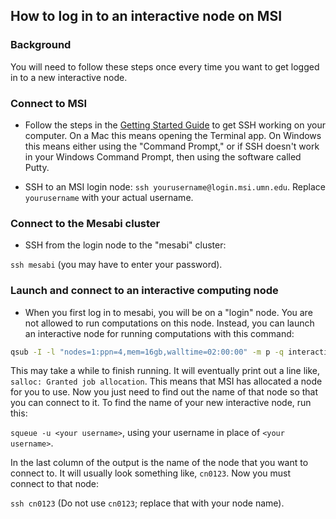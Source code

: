 ## How to log in to an interactive node on MSI

### Background
You will need to follow these steps once every time you want to get logged in to a new interactive node. 

### Connect to MSI
- Follow the steps in the [Getting Started Guide](README.md) to get SSH working on your computer. On a Mac this means opening the Terminal app. On Windows this means either using the "Command Prompt," or if SSH doesn't work in your Windows Command Prompt, then using the software called Putty.

- SSH to an MSI login node:
`ssh yourusername@login.msi.umn.edu`. Replace `yourusername` with your actual username.

### Connect to the Mesabi cluster
- SSH from the login node to the "mesabi" cluster:

`ssh mesabi` (you may have to enter your password).

### Launch and connect to an interactive computing node
- When you first log in to mesabi, you will be on a "login" node. You are not allowed to run computations on this node. Instead, you can launch an interactive node for running computations with this command:

 ```bash
qsub -I -l "nodes=1:ppn=4,mem=16gb,walltime=02:00:00" -m p -q interactive
 ```

This may take a while to finish running. It will eventually print out a line like, `salloc: Granted job allocation`. This means that MSI has allocated a node for you to use. Now you just need to find out the name of that node so that you can connect to it. To find the name of your new interactive node, run this:

`squeue -u <your username>`, using your username in place of `<your username>`.

In the last column of the output is the name of the node that you want to connect to. It will usually look something like, `cn0123`. Now you must connect to that node:

`ssh cn0123` (Do not use `cn0123`; replace that with your node name).
